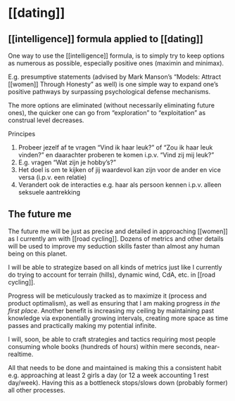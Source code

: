 # [[dating]]
## [[intelligence]] formula applied to [[dating]]

One way to use the [[intelligence]] formula, is to simply try to keep options as numerous as possible, especially positive ones (maximin and minimax).

E.g. presumptive statements (advised by Mark Manson’s “Models: Attract [[women]] Through Honesty” as well) is one simple way to expand one’s positive pathways by surpassing psychological defense mechanisms.

The more options are eliminated (without necessarily eliminating future ones), the quicker one can go from “exploration” to “exploitation” as construal level decreases.

Principes

1.  Probeer jezelf af te vragen “Vind ik haar leuk?” of “Zou ik haar leuk vinden?” en daarachter proberen te komen i.p.v. “Vind zij mij leuk?”
2.  E.g. vragen “Wat zijn je hobby’s?”
3.  Het doel is om te kijken of jij waardevol kan zijn voor de ander en vice versa (i.p.v. een relatie)
4.  Verandert ook de interacties e.g. haar als persoon kennen i.p.v. alleen seksuele aantrekking

## The future me

The future me will be just as precise and detailed in approaching [[women]] as I currently am with [[road cycling]]. Dozens of metrics and other details will be used to improve my seduction skills faster than almost any human being on this planet.

I will be able to strategize based on all kinds of metrics just like I currently do trying to account for terrain (hills), dynamic wind, CdA, etc. in [[road cycling]].

Progress will be meticulously tracked as to maximize it (process and product optimalism), as well as ensuring that I am making progress *in the first place*. Another benefit is increasing my ceiling by maintaining past knowledge via exponentially growing intervals, creating more space as time passes and practically making my potential infinite.

I will, soon, be able to craft strategies and tactics requiring most people consuming whole books (hundreds of hours) within mere seconds, near-realtime.

All that needs to be done and maintained is making this a consistent habit e.g. approaching at least 2 girls a day (or 12 a week accounting 1 rest day/week). Having this as a bottleneck stops/slows down (probably former) all other processes.